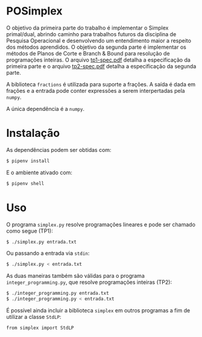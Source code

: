# POSimplex

O objetivo da primeira parte do trabalho é implementar o Simplex primal/dual, abrindo caminho para trabalhos futuros da disciplina de Pesquisa Operacional e desenvolvendo um entendimento maior a respeito dos métodos aprendidos. O objetivo da segunda parte é implementar os métodos de Planos de Corte e Branch & Bound para resolução de programações inteiras. O arquivo [tp1-spec.pdf](tp1-spec.pdf) detalha a especificação da primeira parte e o arquivo [tp2-spec.pdf](tp2-spec.pdf) detalha a especificação da segunda parte.

A biblioteca `fractions` é utilizada para suporte a frações. A saída é dada em frações e a entrada pode conter expressões a serem interpertadas pela `numpy`.

A única dependência é a `numpy`.

# Instalação

As dependências podem ser obtidas com:
```bash
$ pipenv install
```

E o ambiente ativado com:
```bash
$ pipenv shell
```

# Uso

O programa `simplex.py` resolve programações lineares e pode ser chamado como segue (TP1):
```bash
$ ./simplex.py entrada.txt
```

Ou passando a entrada via `stdin`:
```bash
$ ./simplex.py < entrada.txt
```

As duas maneiras também são válidas para o programa `integer_programming.py`, que resolve programações inteiras (TP2):
```bash
$ ./integer_programming.py entrada.txt
$ ./integer_programming.py < entrada.txt
```

É possível ainda incluir a biblioteca `simplex` em outros programas a fim de utilizar a classe `StdLP`:
```bash
from simplex import StdLP
```
